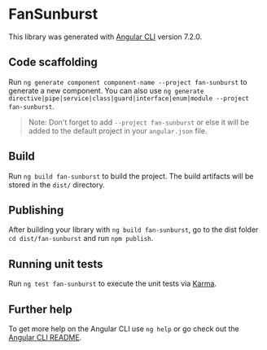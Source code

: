 # FanSunburst

This library was generated with [Angular CLI](https://github.com/angular/angular-cli) version 7.2.0.

## Code scaffolding

Run `ng generate component component-name --project fan-sunburst` to generate a new component. You can also use `ng generate directive|pipe|service|class|guard|interface|enum|module --project fan-sunburst`.
> Note: Don't forget to add `--project fan-sunburst` or else it will be added to the default project in your `angular.json` file. 

## Build

Run `ng build fan-sunburst` to build the project. The build artifacts will be stored in the `dist/` directory.

## Publishing

After building your library with `ng build fan-sunburst`, go to the dist folder `cd dist/fan-sunburst` and run `npm publish`.

## Running unit tests

Run `ng test fan-sunburst` to execute the unit tests via [Karma](https://karma-runner.github.io).

## Further help

To get more help on the Angular CLI use `ng help` or go check out the [Angular CLI README](https://github.com/angular/angular-cli/blob/master/README.md).
